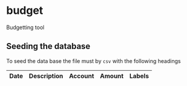 # budget
Budgetting tool


## Seeding the database
To seed the data base the file must by `csv` with the following headings


|Date|Description|Account|Amount|Labels|
|----|-----------|-------|------|------|